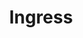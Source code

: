 ---
type: "module"
title: "Ingress"
description: "External access management"
weight: 4
banner: "images/ingress.png"
tags: [kubernetes,kubernetes-resources]
categories: "kubernetes"
level: "beginner"
---